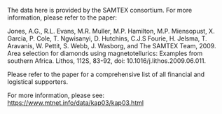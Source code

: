 The data here is provided by the SAMTEX consortium.
For more information, please refer to the paper:

Jones, A.G., R.L. Evans, M.R. Muller, M.P. Hamilton, M.P. Miensopust, X. Garcia,
P. Cole, T. Ngwisanyi, D. Hutchins, C.J.S Fourie, H. Jelsma, T. Aravanis,
W. Pettit, S. Webb, J. Wasborg, and The SAMTEX Team, 2009.
Area selection for diamonds using magnetotellurics: Examples from southern
Africa. Lithos, 112S, 83-92, doi: 10.1016/j.lithos.2009.06.011.

Please refer to the paper for a comprehensive list of all financial and
logistical supporters.

For more information, please see:
https://www.mtnet.info/data/kap03/kap03.html
